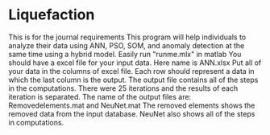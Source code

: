 # Liquefaction
This is for the journal requirements
This program will help individuals to analyze their data using ANN, PSO, SOM, and anomaly detection at the same time using a hybrid model.
Easily run "runme.mlx" in matlab
You should have a excel file for your input data. Here name is ANN.xlsx
Put all of your data in the columns of excel file. Each row should represent a data in which the last column is the output.
The output file contains all of the steps in the computations. 
There were 25 iterations and the results of each iteration is separated. The name of the output files are: Removedelements.mat and NeuNet.mat
The removed elements shows the removed data from the input database.
NeuNet also shows all of the steps in computations.

